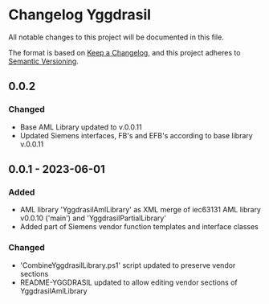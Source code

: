 # Changelog Yggdrasil

All notable changes to this project will be documented in this file.

The format is based on [Keep a Changelog](https://keepachangelog.com/en/1.0.0/),
and this project adheres to [Semantic Versioning](https://semver.org/spec/v2.0.0.html).

## 0.0.2

### Changed

- Base AML Library updated to v.0.0.11
- Updated Siemens interfaces, FB's and EFB's according to base library v.0.0.11

## 0.0.1 - 2023-06-01

### Added

- AML library 'YggdrasilAmlLibrary' as XML merge of iec63131 AML library v0.0.10 ('main') and 'YggdrasilPartialLibrary'
- Added part of Siemens vendor function templates and interface classes

### Changed
- 'CombineYggdrasilLibrary.ps1' script updated to preserve vendor sections
- README-YGGDRASIL updated to allow editing vendor sections of YggdrasilAmlLibrary
